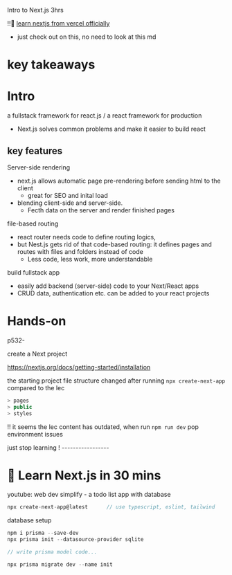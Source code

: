 Intro to Next.js 3hrs 



:bangbang::pencil: [learn nextjs from vercel officially](./myNextJS.md)
+ just check out on this, no need to look at this md





# key takeaways





# Intro

a fullstack framework for react.js / a react framework for production

+ Next.js solves common problems and make it easier to build react



## key features

Server-side rendering

+ next.js allows automatic page pre-rendering before sending html to the client
  +  great for SEO and inital load
+ blending client-side and server-side.
  +  Fecth data on the server and render finished pages

file-based routing

+ react router needs code to define routing logics, 
+ but Nest.js gets rid of that code-based routing: it defines pages and routes with files and folders instead of code
  + Less code, less work, more understandable

build fullstack app

+ easily add backend (server-side) code to your Next/React apps
+ CRUD data, authentication etc. can be added to your react projects









# Hands-on

p532-



create a Next project

https://nextjs.org/docs/getting-started/installation



the starting project file structure changed after running `npx create-next-app` compared to the lec

```js
> pages
> public 
> styles
```

:bangbang: it seems the lec content has outdated, when run `npm run dev` pop environment issues



just stop learning !  -----------------















# :gem: Learn Next.js in 30 mins

youtube: web dev simplify - a todo list app with database



```ts
npx create-next-app@latest		// use typescript, eslint, tailwind
```

database setup

```ts
npm i prisma --save-dev
npx prisma init --datasource-provider sqlite

// write prisma model code...

npx prisma migrate dev --name init
```





